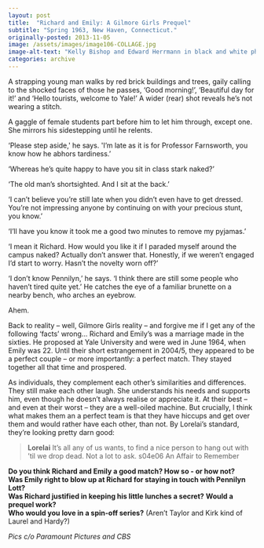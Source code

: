 ```yaml
---
layout: post
title:  "Richard and Emily: A Gilmore Girls Prequel"
subtitle: "Spring 1963, New Haven, Connecticut."
originally-posted: 2013-11-05
image: /assets/images/image106-COLLAGE.jpg
image-alt-text: "Kelly Bishop and Edward Herrmann in black and white photos long before they became Emily and Richard Gilmore"
categories: archive
---
```

A strapping young man walks by red brick buildings and trees, gaily calling to the shocked faces of those he passes, ‘Good morning!’, ‘Beautiful day for it!’ and ‘Hello tourists, welcome to Yale!’  A wider (rear) shot reveals he’s not wearing a stitch.

A gaggle of female students part before him to let him through, except one.  She mirrors his sidestepping until he relents.

‘Please step aside,' he says.  'I’m late as it is for Professor Farnsworth, you know how he abhors tardiness.’

‘Whereas he’s quite happy to have you sit in class stark naked?’

‘The old man’s shortsighted.  And I sit at the back.’

‘I can’t believe you’re still late when you didn’t even have to get dressed.  You’re not impressing anyone by continuing on with your precious stunt, you know.’

‘I’ll have you know it took me a good two minutes to remove my pyjamas.’

‘I mean it Richard.  How would you like it if I paraded myself around the campus naked?  Actually don’t answer that.  Honestly, if we weren’t engaged I’d start to worry.  Hasn’t the novelty worn off?’

‘I don’t know Pennilyn,’ he says.  ‘I think there are still some people who haven’t tired quite yet.’  He catches the eye of a familiar brunette on a nearby bench, who arches an eyebrow.

Ahem.

Back to reality – well, Gilmore Girls reality – and forgive me if I get any of the following ‘facts’ wrong... Richard and Emily’s was a marriage made in the sixties.  He proposed at Yale University and were wed in June 1964, when Emily was 22.  Until their short estrangement in 2004/5, they appeared to be a perfect couple – or more importantly: a perfect match.  They stayed together all that time and prospered.  

As individuals, they complement each other’s similarities and differences.  They still make each other laugh.  She understands his needs and supports him, even though he doesn’t always realise or appreciate it.  At their best – and even at their worst – they are a well-oiled machine.  But crucially, I think what makes them an a perfect team is that they have hiccups and get over them and would rather have each other, than not.  By Lorelai’s standard, they’re looking pretty darn good:

> __Lorelai__  It’s all any of us wants, to find a nice person to hang out with ’til we drop dead. Not a lot to ask.
> <span class="episode-ref">s04e06 An Affair to Remember</span>

__Do you think Richard and Emily a good match?  How so - or how not?__  
__Was Emily right to blow up at Richard for staying in touch with Pennilyn Lott?__  
__Was Richard justified in keeping his little lunches a secret?__
__Would a prequel work?__  
__Who would you love in a spin-off series?__  (Aren’t Taylor and Kirk kind of Laurel and Hardy?)

*Pics c/o Paramount Pictures and CBS*
